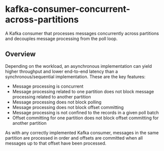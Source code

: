 # kafka-consumer-concurrent-across-partitions

A Kafka consumer that processes messages concurrently across partitions and decouples message processing from the poll loop.


## Overview

Depending on the workload, an asynchronous implementation can yield higher throughput and lower end-to-end latency than
a synchronous/sequential implementation. These are the key features:

* Message processing is concurrent
* Message processing related to one partition does not block message processing related to another partition
* Message processing does not block polling
* Message processing does not block offset committing
* Message processing is not confined to the records in a given poll batch
* Offset committing for one partition does not block offset committing for another partition

As with any correctly implemented Kafka consumer, messages in the same partition are processed in order and offsets are
committed when all messages up to that offset have been processed.
